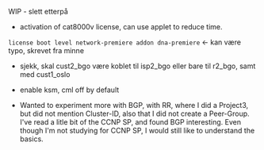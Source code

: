 WIP - slett etterpå

- activation of cat8000v license, can use applet to reduce time.

`license boot level network-premiere addon dna-premiere` <- kan være typo, skrevet fra minne

- sjekk, skal cust2_bgo være koblet til isp2_bgo eller bare til r2_bgo, samt med cust1_oslo

- enable ksm, cml off by default

- Wanted to experiment more with BGP, with RR, where I did a Project3, but did not mention Cluster-ID, also that I did not create a Peer-Group. I've read a litle bit of the CCNP SP, and found BGP interesting. Even though I'm not studying for CCNP SP, I would still like to understand the basics.